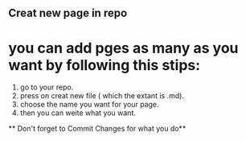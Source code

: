 ## Creat new page in repo <br/>
# you can add pges as many as you want by following this stips:<br/>
1. go to your repo.
2. press on creat new file ( which the extant is .md).
3. choose the name you want for your page.
4. then you can weite what you want.

** Don't forget to Commit Changes for what you do**
